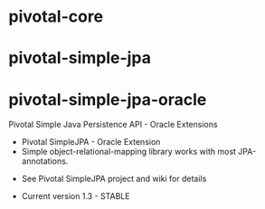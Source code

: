 pivotal-core
============
pivotal-simple-jpa
==================
pivotal-simple-jpa-oracle
=========================

Pivotal Simple Java Persistence API - Oracle Extensions

* Pivotal SimpleJPA - Oracle Extension 
* Simple object-relational-mapping library works with most JPA-annotations.

- See Pivotal SimpleJPA project and wiki for details

- Current version 1.3 - STABLE
